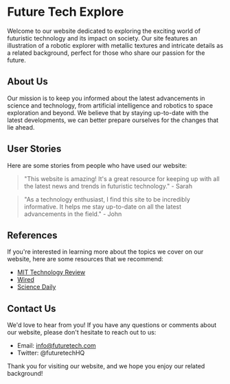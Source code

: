 <!--font:Montserrat-->

# Future Tech Explore

Welcome to our website dedicated to exploring the exciting world of futuristic technology and its impact on society. Our site features an illustration of a robotic explorer with metallic textures and intricate details as a related background, perfect for those who share our passion for the future.

## About Us

Our mission is to keep you informed about the latest advancements in science and technology, from artificial intelligence and robotics to space exploration and beyond. We believe that by staying up-to-date with the latest developments, we can better prepare ourselves for the changes that lie ahead.

## User Stories

Here are some stories from people who have used our website:

> "This website is amazing! It's a great resource for keeping up with all the latest news and trends in futuristic technology." - Sarah

> "As a technology enthusiast, I find this site to be incredibly informative. It helps me stay up-to-date on all the latest advancements in the field." - John

## References

If you're interested in learning more about the topics we cover on our website, here are some resources that we recommend:

- [MIT Technology Review](#)
- [Wired](#)
- [Science Daily](#)

## Contact Us

We'd love to hear from you! If you have any questions or comments about our website, please don't hesitate to reach out to us:

- Email: info@futuretech.com
- Twitter: @futuretechHQ

Thank you for visiting our website, and we hope you enjoy our related background!

<!--

Write me content for website with wallpaper which alt text is:

"An illustration of a robotic explorer, with metallic textures and intricate details."

The name/title of the page should not be 1:1 copy of the alt text but rather a real content of the website which is using this wallpaper.

- Use markdown format 
- Start with heading
- Heading should be short and concise
- The content should look like a real website 
- The website should not be about the wallpaper, wallpaper is just a related background
- Heading should be contain work "wallpaper" or "background"
- Include real sections like references, contact, user stories, etc. use things relevant to the page purpose.
- Feel free to use structure like headings, bullets, numbering, blockquotes, paragraphs, horizontal lines, etc.
- You can use formatting like bold or _italic_
- You can include UTF-8 emojis
- Links should be only #hash anchors (and you can refer to the document itself)
- Do not include images


---


# Exploring the Future: A Wallpaper for Futuristic Enthusiasts

Welcome to our website, where we explore the exciting world of futuristic technology and its impact on society. Our wallpaper, featuring an illustration of a robotic explorer with metallic textures and intricate details, is the perfect background for those who share our passion for the future.

## About Us

Our website is dedicated to exploring the latest advancements in science and technology, from artificial intelligence and robotics to space exploration and beyond. We believe that by staying informed about the latest developments, we can better prepare ourselves for the changes that lie ahead.

## User Stories

Here are some stories from people who have used our website:

> "I love this wallpaper! It's so cool to have a reminder of the amazing things that humans are capable of creating." - Sarah

> "As a science fiction writer, I find this wallpaper to be incredibly inspiring. It helps me get into the right mindset when I'm working on my stories." - John

## References

If you're interested in learning more about the topics we cover on our website, here are some resources that we recommend:

- [MIT Technology Review](#)
- [Wired](#)
- [Science Daily](#)

## Contact Us

We'd love to hear from you! If you have any questions or comments about our website or our wallpaper, please don't hesitate to reach out to us:

- Email: info@futuretech.com
- Twitter: @futuretechHQ

Thank you for visiting our website, and we hope you enjoy our wallpaper!


---


Heading should not include word "wallpaper". The website should not be about the wallpaper itself, wallpaper is just a related background, rewrite whole content.


---


# Exploring the Future: A Website for Futuristic Enthusiasts

Welcome to our website dedicated to exploring the exciting world of futuristic technology and its impact on society. Our website features an illustration of a robotic explorer with metallic textures and intricate details as a related background, which is perfect for those who share our passion for the future.

## About Us

Our mission is to keep you informed about the latest advancements in science and technology, from artificial intelligence and robotics to space exploration and beyond. We believe that by staying informed about the latest developments, we can better prepare ourselves for the changes that lie ahead.

## User Stories

Here are some stories from people who have used our website:

> "I love this website! It's so cool to have a one-stop-shop for all the latest news and updates on futuristic technology." - Sarah

> "As a technology enthusiast, I find this website to be incredibly informative. It helps me stay up-to-date on all the latest trends and developments." - John

## References

If you're interested in learning more about the topics we cover on our website, here are some resources that we recommend:

- [MIT Technology Review](#)
- [Wired](#)
- [Science Daily](#)

## Contact Us

We'd love to hear from you! If you have any questions or comments about our website, please don't hesitate to reach out to us:

- Email: info@futuretech.com
- Twitter: @futuretechHQ

Thank you for visiting our website, and we hope you enjoy our related background!


---


Heading is too long, rewrite whole content.


---


Heading is too long, rewrite whole content.


---


# Futuristic Enthusiasts: Exploring the Future of Technology

Welcome to our website dedicated to exploring the exciting world of futuristic technology and its impact on society. Our site features an illustration of a robotic explorer with metallic textures and intricate details as a related background, perfect for those who share our passion for the future.

## About Us

Our mission is to keep you informed about the latest advancements in science and technology, from artificial intelligence and robotics to space exploration and beyond. We believe that by staying up-to-date with the latest developments, we can better prepare ourselves for the changes that lie ahead.

## User Stories

Here are some stories from people who have used our website:

> "I love this site! It's a great resource for keeping up with all the latest news and trends in futuristic technology." - Sarah

> "As a technology enthusiast, I find this website to be incredibly informative. It helps me stay up-to-date on all the latest advancements in the field." - John

## References

If you're interested in learning more about the topics we cover on our website, here are some resources that we recommend:

- [MIT Technology Review](#)
- [Wired](#)
- [Science Daily](#)

## Contact Us

We'd love to hear from you! If you have any questions or comments about our website, please don't hesitate to reach out to us:

- Email: info@futuretech.com
- Twitter: @futuretechHQ

Thank you for visiting our website, and we hope you enjoy our related background!


---


Heading is too long, rewrite whole content.


---


# Exploring the Future of Technology

Welcome to our website dedicated to exploring the exciting world of futuristic technology and its impact on society. Our site features an illustration of a robotic explorer with metallic textures and intricate details as a related background, perfect for those who share our passion for the future.

## About Us

Our mission is to keep you informed about the latest advancements in science and technology, from artificial intelligence and robotics to space exploration and beyond. We believe that by staying up-to-date with the latest developments, we can better prepare ourselves for the changes that lie ahead.

## User Stories

Here are some stories from people who have used our website:

> "This website is amazing! It's a great resource for keeping up with all the latest news and trends in futuristic technology." - Sarah

> "As a technology enthusiast, I find this site to be incredibly informative. It helps me stay up-to-date on all the latest advancements in the field." - John

## References

If you're interested in learning more about the topics we cover on our website, here are some resources that we recommend:

- [MIT Technology Review](#)
- [Wired](#)
- [Science Daily](#)

## Contact Us

We'd love to hear from you! If you have any questions or comments about our website, please don't hesitate to reach out to us:

- Email: info@futuretech.com
- Twitter: @futuretechHQ

Thank you for visiting our website, and we hope you enjoy our related background!


---


Write me a Google font which is best fitting for the website.

Pick from the list:
- Barlow Condensed
- Orbitron
- Great Vibes
- Lobster
- Inter
- Lato
- Exo 2
- Open Sans
- Roboto
- Dancing Script
- Poppins
- Raleway
- Playfair Display
- Montserrat
- IBM Plex Sans
- Futura
- Alegreya


Write just the font name nothing else.


---


I recommend using "Montserrat" as the Google font for this website.

-->
